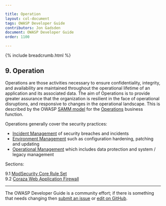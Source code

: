 ```yaml
---

title: Operation
layout: col-document
tags: OWASP Developer Guide
contributors: Jon Gadsden
document: OWASP Developer Guide
order: 1100

---
```


{% include breadcrumb.html %}

## 9. Operation

Operations are those activities necessary to ensure confidentiality, integrity, and availability are maintained
throughout the operational lifetime of an application and its associated data.
The aim of Operations is to provide greater assurance that the organization is resilient
in the face of operational disruptions, and responsive to changes in the operational landscape.
This is described by the OWASP [SAMM model][samm] for the [Operations][sammo] business function.

Operations generally cover the security practices:

* [Incident Management][sammoim] of security breaches and incidents
* [Environment Management][sammoem] such as configuration hardening, patching and updating
* [Operational Management][sammoom] which includes data protection and system / legacy management

Sections:

9.1 [ModSecurity Core Rule Set](01-modsecurity-crs.md)  
9.2 [Coraza Web Application Firewall](02-coraza.md)  

----

The OWASP Developer Guide is a community effort; if there is something that needs changing
then [submit an issue][issue1100] or [edit on GitHub][edit1100].

[edit1100]: https://github.com/OWASP/www-project-developer-guide/blob/main/draft/11-operation/toc.md
[issue1100]: https://github.com/OWASP/www-project-developer-guide/issues/new?labels=enhancement&template=request.md&title=Update:%2011-operation/00-toc
[samm]: https://owaspsamm.org/about/
[sammo]: https://owaspsamm.org/model/operations/
[sammoem]: https://owaspsamm.org/model/operations/environment-management/
[sammoim]: https://owaspsamm.org/model/operations/incident-management
[sammoom]: https://owaspsamm.org/model/operations/operational-management/

